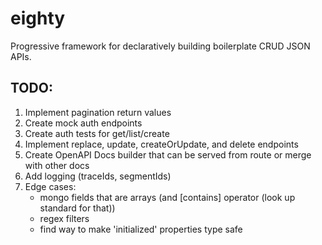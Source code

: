 # eighty
Progressive framework for declaratively building boilerplate CRUD JSON APIs.

## TODO: 
1. Implement pagination return values
1. Create mock auth endpoints
2. Create auth tests for get/list/create
3. Implement replace, update, createOrUpdate, and delete endpoints
4. Create OpenAPI Docs builder that can be served from route or merge with other docs
5. Add logging (traceIds, segmentIds)
6. Edge cases:
    - mongo fields that are arrays (and [contains] operator (look up standard for that))
    - regex filters
    - find way to make 'initialized' properties type safe

